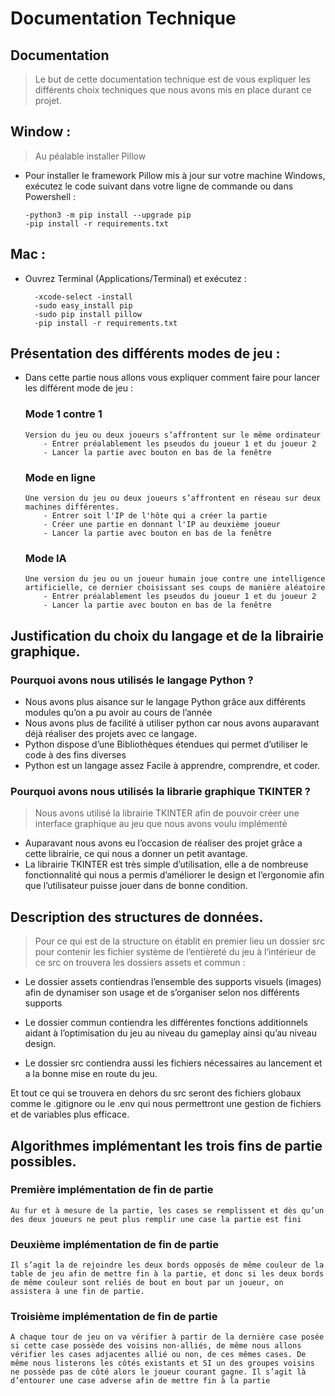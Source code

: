 # Documentation Technique

## Documentation

> Le but de cette documentation technique est de vous expliquer les différents choix techniques que nous avons mis en place durant ce projet.

## Window :

> Au péalable installer Pillow

- Pour installer le framework Pillow mis à jour sur votre machine Windows, exécutez le code suivant dans votre ligne de commande ou dans Powershell :

      -python3 -m pip install --upgrade pip
      -pip install -r requirements.txt

## Mac :

- Ouvrez Terminal (Applications/Terminal) et exécutez :

        -xcode-select -install
        -sudo easy_install pip
        -sudo pip install pillow
        -pip install -r requirements.txt

## Présentation des différents modes de jeu :

- Dans cette partie nous allons vous expliquer comment faire pour lancer les différent mode de jeu :

  ### Mode 1 contre 1

      Version du jeu ou deux joueurs s’affrontent sur le même ordinateur
          - Entrer préalablement les pseudos du joueur 1 et du joueur 2
          - Lancer la partie avec bouton en bas de la fenêtre

  ### Mode en ligne

      Une version du jeu ou deux joueurs s’affrontent en réseau sur deux machines différentes.
          - Entrer soit l'IP de l'hôte qui a créer la partie
          - Créer une partie en donnant l'IP au deuxième joueur
          - Lancer la partie avec bouton en bas de la fenêtre

  ### Mode IA

      Une version du jeu ou un joueur humain joue contre une intelligence artificielle, ce dernier choisissant ses coups de manière aléatoire
          - Entrer préalablement les pseudos du joueur 1 et du joueur 2
          - Lancer la partie avec bouton en bas de la fenêtre

## Justification du choix du langage et de la librairie graphique.

### Pourquoi avons nous utilisés le langage Python ?

- Nous avons plus aisance sur le langage Python grâce aux différents modules qu’on a pu avoir au cours de l’année
- Nous avons plus de facilité à utiliser python car nous avons auparavant déjà réaliser des projets avec ce langage.
- Python dispose d’une Bibliothèques étendues qui permet d’utiliser le code à des fins diverses
- Python est un langage assez Facile à apprendre, comprendre, et coder.

### Pourquoi avons nous utilisés la librarie graphique TKINTER ?

> Nous avons utilisé la librairie TKINTER afin de pouvoir créer une interface graphique au jeu que nous avons voulu implémenté

- Auparavant nous avons eu l’occasion de réaliser des projet grâce a cette librairie, ce qui nous a donner un petit avantage.
- La librairie TKINTER est très simple d’utilisation, elle a de nombreuse fonctionnalité qui nous a permis d’améliorer le design et l’ergonomie afin que l’utilisateur puisse jouer dans de bonne condition.

## Description des structures de données.

> Pour ce qui est de la structure on établit en premier lieu un dossier src pour contenir les fichier système de l’entièreté du jeu à l’intérieur de ce src on trouvera les dossiers assets et commun :

- Le dossier assets contiendras l’ensemble des supports visuels (images) afin de dynamiser son usage et de s’organiser selon nos différents supports

- Le dossier commun contiendra les différentes fonctions additionnels aidant à l’optimisation du jeu au niveau du gameplay ainsi qu’au niveau design.

- Le dossier src contiendra aussi les fichiers nécessaires au lancement et a la bonne mise en route du jeu.

Et tout ce qui se trouvera en dehors du src seront des fichiers globaux comme le .gitignore ou le .env qui nous permettront une gestion de fichiers et de variables plus efficace.

## Algorithmes implémentant les trois fins de partie possibles.

### Première implémentation de fin de partie

    Au fur et à mesure de la partie, les cases se remplissent et dès qu’un des deux joueurs ne peut plus remplir une case la partie est fini

### Deuxième implémentation de fin de partie

    Il s’agit la de rejoindre les deux bords opposés de même couleur de la table de jeu afin de mettre fin à la partie, et donc si les deux bords de même couleur sont reliés de bout en bout par un joueur, on assistera à une fin de partie.

### Troisième implémentation de fin de partie

    A chaque tour de jeu on va vérifier à partir de la dernière case posée si cette case possède des voisins non-alliés, de même nous allons vérifier les cases adjacentes allié ou non, de ces mêmes cases. De même nous listerons les côtés existants et SI un des groupes voisins ne possède pas de côté alors le joueur courant gagne. Il s’agit là d’entourer une case adverse afin de mettre fin à la partie
